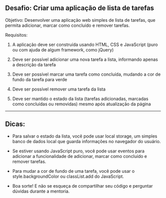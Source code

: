 ## Desafio: Criar uma aplicação de lista de tarefas

Objetivo: Desenvolver uma aplicação web simples de lista de tarefas, que permita adicionar, marcar como concluído e remover tarefas.

Requisitos:

1. A aplicação deve ser construída usando HTML, CSS e JavaScript (puro ou com ajuda de algum framework, como jQuery)

2. Deve ser possível adicionar uma nova tarefa a lista, informando apenas a descrição da tarefa

3. Deve ser possível marcar uma tarefa como concluída, mudando a cor de fundo da tarefa para verde

4. Deve ser possível remover uma tarefa da lista

5. Deve ser mantido o estado da lista (tarefas adicionadas, marcadas como concluídas ou removidas) mesmo após atualização da página

---

## Dicas:

- Para salvar o estado da lista, você pode usar local storage, um simples banco de dados local que guarda informações no navegador do usuário.

- Se estiver usando JavaScript puro, você pode usar eventos para adicionar a funcionalidade de adicionar, marcar como concluído e remover tarefas.

- Para mudar a cor de fundo de uma tarefa, você pode usar o style.backgroundColor ou classList.add do JavaScript.

- Boa sorte! E não se esqueça de compartilhar seu código e perguntar dúvidas durante a mentoria.
